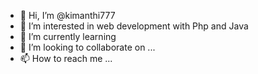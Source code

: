 - 👋 Hi, I’m @kimanthi777
- 👀 I’m interested in web development with Php and Java
- 🌱 I’m currently learning 
- 💞️ I’m looking to collaborate on ...
- 📫 How to reach me ...
